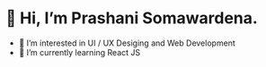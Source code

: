 # 👋 Hi, I’m Prashani Somawardena.
- 👀 I’m interested in UI / UX Desiging and Web Development
- 🌱 I’m currently learning React JS


<!---
prashani97/prashani97 is a ✨ special ✨ repository because its `README.md` (this file) appears on your GitHub profile.
You can click the Preview link to take a look at your changes.
--->
